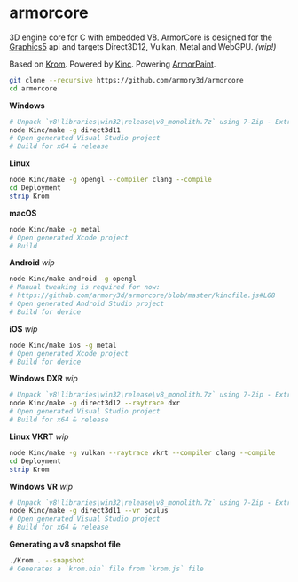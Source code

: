 # armorcore

3D engine core for C with embedded V8. ArmorCore is designed for the [Graphics5](https://github.com/Kode/Kinc/tree/master/Backends/Graphics5) api and targets Direct3D12, Vulkan, Metal and WebGPU. *(wip!)*

Based on [Krom](https://github.com/Kode/Krom). Powered by [Kinc](https://github.com/Kode/Kinc). Powering [ArmorPaint](https://github.com/armory3d/armorpaint).

```bash
git clone --recursive https://github.com/armory3d/armorcore
cd armorcore
```

**Windows**
```bash
# Unpack `v8\libraries\win32\release\v8_monolith.7z` using 7-Zip - Extract Here (exceeds 100MB)
node Kinc/make -g direct3d11
# Open generated Visual Studio project
# Build for x64 & release
```

**Linux**
```bash
node Kinc/make -g opengl --compiler clang --compile
cd Deployment
strip Krom
```

**macOS**
```bash
node Kinc/make -g metal
# Open generated Xcode project
# Build
```

**Android** *wip*
```bash
node Kinc/make android -g opengl
# Manual tweaking is required for now:
# https://github.com/armory3d/armorcore/blob/master/kincfile.js#L68
# Open generated Android Studio project
# Build for device
```

**iOS** *wip*
```bash
node Kinc/make ios -g metal
# Open generated Xcode project
# Build for device
```

**Windows DXR** *wip*
```bash
# Unpack `v8\libraries\win32\release\v8_monolith.7z` using 7-Zip - Extract Here (exceeds 100MB)
node Kinc/make -g direct3d12 --raytrace dxr
# Open generated Visual Studio project
# Build for x64 & release
```

**Linux VKRT** *wip*
```bash
node Kinc/make -g vulkan --raytrace vkrt --compiler clang --compile
cd Deployment
strip Krom
```

**Windows VR** *wip*
```bash
# Unpack `v8\libraries\win32\release\v8_monolith.7z` using 7-Zip - Extract Here (exceeds 100MB)
node Kinc/make -g direct3d11 --vr oculus
# Open generated Visual Studio project
# Build for x64 & release
```

**Generating a v8 snapshot file**
```bash
./Krom . --snapshot
# Generates a `krom.bin` file from `krom.js` file
```
